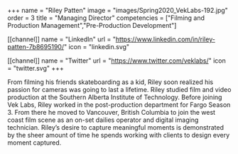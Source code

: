 +++
 name = "Riley Patten"
 image = "images/Spring2020_VekLabs-192.jpg"
 order = 3
 title = "Managing Director"
 competencies = ["Filming and Production Management","Pre-Production Development"]

[[channel]]
  name = "LinkedIn"
  url = "https://www.linkedin.com/in/riley-patten-7b8695190/"
  icon = "linkedin.svg"

[[channel]]
  name = "Twitter"
  url = "https://www.twitter.com/veklabs/"
  icon = "twitter.svg"
+++

From filming his friends skateboarding as a kid, Riley soon realized his passion for cameras was going to last a lifetime. Riley studied film and video production at the Southern Alberta Institute of Technology. Before joining Vek Labs, Riley worked in the post-production department for Fargo Season 3. From there he moved to Vancouver, British Columbia to join the west coast film scene as an on-set dailies operator and digital imaging technician. Riley’s desire to capture meaningful moments is demonstrated by the sheer amount of time he spends working with clients to design every moment captured.
